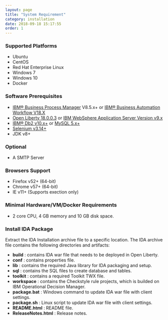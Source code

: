 ```yaml
---
layout: page
title: "System Requirement"
category: installation
date: 2018-09-18 15:17:55
order: 1
---
```


### Supported Platforms

* Ubuntu
* CentOS
* Red Hat Enterprise Linux
* Windows 7
* Windows 10
* Docker


### Software Prerequisites

* [IBM® Business Process Manager](https://www.ibm.com/support/knowledgecenter/SSFTBX_8.5.7/com.ibm.wbpm.main.doc/topics/ibmbmp_overview.html) V8.5.x+ or [IBM® Business Automation Workflow V18.X](https://www.ibm.com/support/knowledgecenter/en/SS8JB4_18.0.0/com.ibm.wbpm.workflow.main.doc/kc-homepage-workflow.html) 
* [Open Liberty 18.0.0.3](https://public.dhe.ibm.com/ibmdl/export/pub/software/openliberty/runtime/release/2018-09-05_2337/openliberty-18.0.0.3.zip) or [IBM WebSphere Application Server Version  v9.x](https://www.ibm.com/support/knowledgecenter/en/SSAW57_9.0.0/com.ibm.websphere.nd.multiplatform.doc/ae/welcome_ndmp.html)
* [IBM® Db2 v10.x+](https://www.ibm.com/analytics/us/en/db2/) 
or [MySQL 5.x+](https://dev.mysql.com/downloads/mysql/)  
* [Selenium v3.14+](https://sdc-china.github.io/IDA-doc/administration/administration-selenium-hub-configuration.html)
* JDK v8+

### Optional  

* A SMTP Server


### Browsers Support

* Firefox v52+ (64-bit)
* Chrome v57+ (64-bit)
* IE v11+ (Supports exection only)

### Minimal Hardware/VM/Docker Requirements
- 2 core CPU, 4 GB memory and 10 GB disk space.

### Install IDA Package
Extract the IDA Installation archive file to a specific location. The IDA archive file contains the following directories and artifacts: 

*  **build** : contains IDA war file that needs to be deployed in Open Liberty.
*  **conf** : contains properties file.
*  **lib** : contains the required Java library for IDA packaging and setup.  
*  **sql** : contains the SQL files to create  database and tables.
*  **toolkit** : contains a required Toolkit TWX file.
*  **workspace** : contains the Checkstyle rule projects, which is builded on IBM Operational Decision Manager.
*  **package.bat** : Windows command to update IDA war file with client settings.
*  **package.sh** : Linux script to update IDA war file with client settings.
*  **README.html** : README file.
*  **ReleaseNotes.html** : Release notes.
